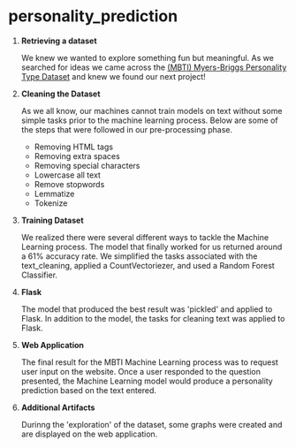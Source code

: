 # personality_prediction

1. **Retrieving a dataset**

   We knew we wanted to explore something fun but meaningful. As we searched for ideas we came across the
 [(MBTI) Myers-Briggs Personality Type Dataset](https://www.kaggle.com/datasnaek/mbti-type/activity) and knew we found our next project!  

2. **Cleaning the Dataset**

    As we all know, our machines cannot train models on text without some simple tasks prior to the machine learning process. Below are some of the steps that were followed in our pre-processing phase.

    * Removing HTML tags
    * Removing extra spaces
    * Removing special characters
    * Lowercase all text
    * Remove stopwords
    * Lemmatize
    * Tokenize

3. **Training Dataset**
   
    We realized there were several different ways to tackle the Machine Learning process. The model that finally worked for us returned around a 61% accuracy rate. We simplified the tasks associated with the text_cleaning, applied a CountVectoriezer, and used a Random Forest Classifier. 

4. **Flask**

    The model that produced the best result was 'pickled' and applied to Flask. In addition to the model, the tasks for cleaning text was applied to Flask. 

5. **Web Application**

    The final result for the MBTI Machine Learning process was to request user input on the website. Once a user responded to the question presented, the Machine Learning model would produce a personality prediction based on the text entered. 

6. **Additional Artifacts**

    Durinng the 'exploration' of the dataset, some graphs were created and are displayed on the web application.


